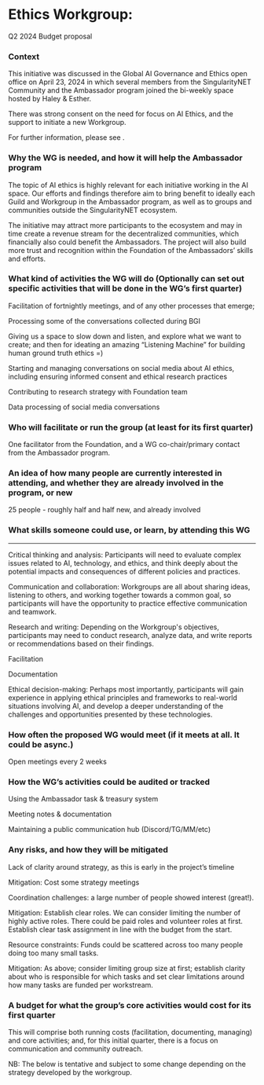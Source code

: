# Ethics Workgroup:

Q2 2024 Budget proposal

### Context

This initiative was discussed in the Global AI Governance and Ethics open office on April 23, 2024 in which several members from the SingularityNET Community and the Ambassador program joined the bi-weekly space hosted by Haley & Esther.

There was strong consent on the need for focus on AI Ethics, and the support to initiate a new Workgroup.



For further information, please see .

### Why the WG is needed, and how it will help the Ambassador program

The topic of AI ethics is highly relevant for each initiative working in the AI space. Our efforts and findings therefore aim to bring benefit to ideally each Guild and Workgroup in the Ambassador program, as well as to groups and communities outside the SingularityNET ecosystem.



The initiative may attract more participants to the ecosystem and may in time create a revenue stream for the decentralized communities, which financially also could benefit the Ambassadors. The project will also build more trust and recognition within the Foundation of the Ambassadors’ skills and efforts.

### What kind of activities the WG will do (Optionally can set out specific activities that will be done in the WG’s first quarter)



Facilitation of fortnightly meetings, and of any other processes that emerge;

Processing some of the conversations collected during BGI

Giving us a space to slow down and listen, and explore what we want to create; and then for ideating an amazing “Listening Machine” for building human ground truth ethics =)

Starting and managing conversations on social media about AI ethics, including ensuring informed consent and ethical research practices

Contributing to research strategy with Foundation team

Data processing of social media conversations



### Who will facilitate or run the group (at least for its first quarter)

One facilitator from the Foundation, and a WG co-chair/primary contact from the Ambassador program.

### An idea of how many people are currently interested in attending, and whether they are already involved in the program, or new

25 people - roughly half and half new, and already involved

### What skills someone could use, or learn, by attending this WG

****

Critical thinking and analysis: Participants will need to evaluate complex issues related to AI, technology, and ethics, and think deeply about the potential impacts and consequences of different policies and practices.

Communication and collaboration: Workgroups are all about sharing ideas, listening to others, and working together towards a common goal, so participants will have the opportunity to practice effective communication and teamwork.

Research and writing: Depending on the Workgroup's objectives, participants may need to conduct research, analyze data, and write reports or recommendations based on their findings.

Facilitation

Documentation

Ethical decision-making: Perhaps most importantly, participants will gain experience in applying ethical principles and frameworks to real-world situations involving AI, and develop a deeper understanding of the challenges and opportunities presented by these technologies.

### How often the proposed WG would meet (if it meets at all. It could be async.)

Open meetings every 2 weeks

### How the WG’s activities could be audited or tracked

Using the Ambassador task & treasury system

Meeting notes & documentation

Maintaining a public communication hub (Discord/TG/MM/etc)



### Any risks, and how they will be mitigated

Lack of clarity around strategy, as this is early in the project’s timeline

Mitigation: Cost some strategy meetings



Coordination challenges: a large number of people showed interest (great!).

Mitigation: Establish clear roles. We can consider limiting the number of highly active roles. There could be paid roles and volunteer roles at first. Establish clear task assignment in line with the budget from the start.



Resource constraints: Funds could be scattered across too many people doing too many small tasks.

Mitigation: As above; consider limiting group size at first; establish clarity about who is responsible for which tasks and set clear limitations around how many tasks are funded per workstream.

### A budget for what the group’s core activities would cost for its first quarter



This will comprise both running costs (facilitation, documenting, managing) and core activities; and, for this initial quarter, there is a focus on communication and community outreach.



NB: The below is tentative and subject to some change depending on the strategy developed by the workgroup.





